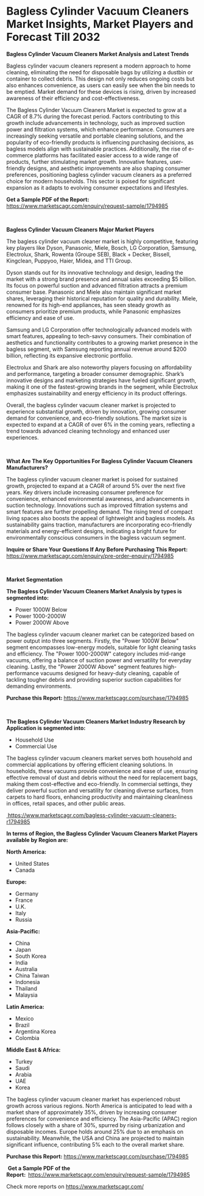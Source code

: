 <p><h1>Bagless Cylinder Vacuum Cleaners Market Insights, Market Players and Forecast Till 2032</h1></p><p><strong>Bagless Cylinder Vacuum Cleaners Market Analysis and Latest Trends</strong></p>
<p><p>Bagless cylinder vacuum cleaners represent a modern approach to home cleaning, eliminating the need for disposable bags by utilizing a dustbin or container to collect debris. This design not only reduces ongoing costs but also enhances convenience, as users can easily see when the bin needs to be emptied. Market demand for these devices is rising, driven by increased awareness of their efficiency and cost-effectiveness.</p><p>The Bagless Cylinder Vacuum Cleaners Market is expected to grow at a CAGR of 8.7% during the forecast period. Factors contributing to this growth include advancements in technology, such as improved suction power and filtration systems, which enhance performance. Consumers are increasingly seeking versatile and portable cleaning solutions, and the popularity of eco-friendly products is influencing purchasing decisions, as bagless models align with sustainable practices. Additionally, the rise of e-commerce platforms has facilitated easier access to a wide range of products, further stimulating market growth. Innovative features, user-friendly designs, and aesthetic improvements are also shaping consumer preferences, positioning bagless cylinder vacuum cleaners as a preferred choice for modern households. This sector is poised for significant expansion as it adapts to evolving consumer expectations and lifestyles.</p></p>
<p><strong>Get a Sample PDF of the Report:&nbsp;</strong> <a href="https://www.marketscagr.com/enquiry/request-sample/1794985?utm_campaign=3555&utm_medium=2&utm_source=Github&utm_content=ia&utm_term=04042025&utm_id=bagless-cylinder-vacuum-cleaners">https://www.marketscagr.com/enquiry/request-sample/1794985</a></p>
<p>&nbsp;</p>
<p><strong>Bagless Cylinder Vacuum Cleaners Major Market Players</strong></p>
<p><p>The bagless cylinder vacuum cleaner market is highly competitive, featuring key players like Dyson, Panasonic, Miele, Bosch, LG Corporation, Samsung, Electrolux, Shark, Rowenta (Groupe SEB), Black + Decker, Bissell, Kingclean, Puppyoo, Haier, Midea, and TTI Group. </p><p>Dyson stands out for its innovative technology and design, leading the market with a strong brand presence and annual sales exceeding $5 billion. Its focus on powerful suction and advanced filtration attracts a premium consumer base. Panasonic and Miele also maintain significant market shares, leveraging their historical reputation for quality and durability. Miele, renowned for its high-end appliances, has seen steady growth as consumers prioritize premium products, while Panasonic emphasizes efficiency and ease of use.</p><p>Samsung and LG Corporation offer technologically advanced models with smart features, appealing to tech-savvy consumers. Their combination of aesthetics and functionality contributes to a growing market presence in the bagless segment, with Samsung reporting annual revenue around $200 billion, reflecting its expansive electronic portfolio.</p><p>Electrolux and Shark are also noteworthy players focusing on affordability and performance, targeting a broader consumer demographic. Shark’s innovative designs and marketing strategies have fueled significant growth, making it one of the fastest-growing brands in the segment, while Electrolux emphasizes sustainability and energy efficiency in its product offerings.</p><p>Overall, the bagless cylinder vacuum cleaner market is projected to experience substantial growth, driven by innovation, growing consumer demand for convenience, and eco-friendly solutions. The market size is expected to expand at a CAGR of over 6% in the coming years, reflecting a trend towards advanced cleaning technology and enhanced user experiences.</p></p>
<p>&nbsp;</p>
<p><strong>What Are The Key Opportunities For Bagless Cylinder Vacuum Cleaners Manufacturers?</strong></p>
<p><p>The bagless cylinder vacuum cleaner market is poised for sustained growth, projected to expand at a CAGR of around 5% over the next five years. Key drivers include increasing consumer preference for convenience, enhanced environmental awareness, and advancements in suction technology. Innovations such as improved filtration systems and smart features are further propelling demand. The rising trend of compact living spaces also boosts the appeal of lightweight and bagless models. As sustainability gains traction, manufacturers are incorporating eco-friendly materials and energy-efficient designs, indicating a bright future for environmentally conscious consumers in the bagless vacuum segment.</p></p>
<p><strong>Inquire or Share Your Questions If Any Before Purchasing This Report:</strong> <a href="https://www.marketscagr.com/enquiry/pre-order-enquiry/1794985?utm_campaign=3555&utm_medium=2&utm_source=Github&utm_content=ia&utm_term=04042025&utm_id=bagless-cylinder-vacuum-cleaners">https://www.marketscagr.com/enquiry/pre-order-enquiry/1794985</a></p>
<p>&nbsp;</p>
<p><strong>Market Segmentation</strong></p>
<p><strong>The Bagless Cylinder Vacuum Cleaners Market Analysis by types is segmented into:</strong></p>
<p><ul><li>Power 1000W Below</li><li>Power 1000-2000W</li><li>Power 2000W Above</li></ul></p>
<p><p>The bagless cylinder vacuum cleaner market can be categorized based on power output into three segments. Firstly, the "Power 1000W Below" segment encompasses low-energy models, suitable for light cleaning tasks and efficiency. The "Power 1000-2000W" category includes mid-range vacuums, offering a balance of suction power and versatility for everyday cleaning. Lastly, the "Power 2000W Above" segment features high-performance vacuums designed for heavy-duty cleaning, capable of tackling tougher debris and providing superior suction capabilities for demanding environments.</p></p>
<p><strong>Purchase this Report:&nbsp;</strong><a href="https://www.marketscagr.com/purchase/1794985?utm_campaign=3555&utm_medium=2&utm_source=Github&utm_content=ia&utm_term=04042025&utm_id=bagless-cylinder-vacuum-cleaners">https://www.marketscagr.com/purchase/1794985</a></p>
<p>&nbsp;</p>
<p><strong>The Bagless Cylinder Vacuum Cleaners Market Industry Research by Application is segmented into:</strong></p>
<p><ul><li>Household Use</li><li>Commercial Use</li></ul></p>
<p><p>The bagless cylinder vacuum cleaners market serves both household and commercial applications by offering efficient cleaning solutions. In households, these vacuums provide convenience and ease of use, ensuring effective removal of dust and debris without the need for replacement bags, making them cost-effective and eco-friendly. In commercial settings, they deliver powerful suction and versatility for cleaning diverse surfaces, from carpets to hard floors, enhancing productivity and maintaining cleanliness in offices, retail spaces, and other public areas.</p></p>
<p><a href="https://www.marketscagr.com/bagless-cylinder-vacuum-cleaners-r1794985?utm_campaign=3555&utm_medium=2&utm_source=Github&utm_content=ia&utm_term=04042025&utm_id=bagless-cylinder-vacuum-cleaners">&nbsp;https://www.marketscagr.com/bagless-cylinder-vacuum-cleaners-r1794985</a></p>
<p><strong>In terms of Region, the Bagless Cylinder Vacuum Cleaners Market Players available by Region are:</strong></p>
<p>
    <p> <strong> North America: </strong>
        <ul>
            <li>United States</li>
            <li>Canada</li>
        </ul>
        </p> 
    <p> <strong> Europe: </strong>
        <ul>
            <li>Germany</li>
            <li>France</li>
            <li>U.K.</li>
            <li>Italy</li>
            <li>Russia</li>
        </ul>
        </p> 
    <p> <strong> Asia-Pacific: </strong>
        <ul>
            <li>China</li>
            <li>Japan</li>
            <li>South Korea</li>
            <li>India</li>
            <li>Australia</li>
            <li>China Taiwan</li>
            <li>Indonesia</li>
            <li>Thailand</li>
            <li>Malaysia</li>
        </ul>
        </p> 
    <p> <strong> Latin America: </strong>
        <ul>
            <li>Mexico</li>
            <li>Brazil</li>
            <li>Argentina Korea</li>
            <li>Colombia</li>
        </ul>
        </p> 
    <p> <strong> Middle East & Africa: </strong>
        <ul>
            <li>Turkey</li>
            <li>Saudi</li>
            <li>Arabia</li>
            <li>UAE</li>
            <li>Korea</li>
        </ul>
    </p>
    </p>
<p><p>The bagless cylinder vacuum cleaner market has experienced robust growth across various regions. North America is anticipated to lead with a market share of approximately 35%, driven by increasing consumer preferences for convenience and efficiency. The Asia-Pacific (APAC) region follows closely with a share of 30%, spurred by rising urbanization and disposable incomes. Europe holds around 25% due to an emphasis on sustainability. Meanwhile, the USA and China are projected to maintain significant influence, contributing 5% each to the overall market share.</p></p>
<p><strong>Purchase this Report: </strong><a href="https://www.marketscagr.com/purchase/1794985?utm_campaign=3555&utm_medium=2&utm_source=Github&utm_content=ia&utm_term=04042025&utm_id=bagless-cylinder-vacuum-cleaners">https://www.marketscagr.com/purchase/1794985</a></p>
<p>&nbsp;<strong>Get a Sample PDF of the Report:&nbsp;&nbsp;</strong><a href="https://www.marketscagr.com/enquiry/request-sample/1794985?utm_campaign=3555&utm_medium=2&utm_source=Github&utm_content=ia&utm_term=04042025&utm_id=bagless-cylinder-vacuum-cleaners">https://www.marketscagr.com/enquiry/request-sample/1794985</a></p>
<p><strong></strong></p>
<p>Check more reports on <a href="https://www.marketscagr.com/?utm_campaign=3555&utm_medium=2&utm_source=Github&utm_content=ia&utm_term=04042025&utm_id=bagless-cylinder-vacuum-cleaners">https://www.marketscagr.com/</a></p>